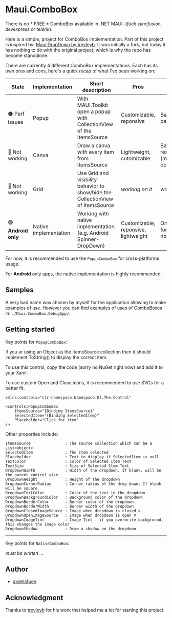 # Maui.ComboBox

There is no * FREE * ComboBox available in .NET MAUI. (_fuck syncfusion, devexpress or telerik_).

Here is a simple, project for ComboBox implementation. Part of this project is inspired by: [Maui.DropDown by trevleyb](https://github.com/trevleyb/Maui.DropDown). It was initially a fork, but today it has nothing to do with the original project, which is why the repo has become standalone. 

There are currently 4 different ComboBox implementations. Each has its own pros and cons, here's a quick recap of what I've been working on:

|State | Implementation | Short description | Pros | Cons |
| - | - | - | - | - |
|🟠 Perf issues | Popup | With MAUI.Toolkit open a popup with CollectionView of the ItemsSource  | Customizable, reponsive | Bad performances |
|🔴 Not working| Canva | Draw a canva with every item from ItemsSource | Lightweight, cutomizable | Bad responsivness (move UI on open) |
|🔴 Not working| Grid | Use Grid and visibility behavior to show/hide the CollectionView of ItemsSource | _working on it_ | _working on it_ |
|🟢 **Android only** | Native implementation | Working with native implementation. (e.g. Android Spinner-DropDown) | Customizable, reponsive, lightweight | Only available for Android now. |

For now, it is recommended to use the `PopupComboBox` for cross-platforms usage.

For **Android** only apps, the native implementation is highly recommended.

## Samples

A very bad name was chosen by myself for the application allowing to make examples of use. However you can find examples of uses of ComboBoxes in: `./Maui.ComboBox.DebugApp/`.

## Getting started

Key points for `PopupComboBox`:

If you ar using an Object as the ItemsSource collection then it should implement ToString() to display the correct item.  

To use this control, copy the code (sorry no NuGet right now) and add it to your Xaml:

To use custom Open and Close icons, it is recommended to use SVGs for a better fit.

```xaml
xmlns:controls="clr-namespace:Namespace.Of.The.Control"
```

```xaml
<controls:PopupComboBox   
    ItemsSource="{Binding ItemsSource}"
    SelectedItem="{Binding SelectedItem}"
    Placeholder="Click for item"
/>
```

Other properties include:

    ItemsSource               : The source collection which can be a List<object>
    SelectedItem              : The item selected 
    Placeholder               : Text to display if SelectedItem is null
    TextColor                 : Color of Selected Item Text
    TextSize                  : Size of Selected Item Text
    DropDownWidth             : Width of the dropdown. If blank, will be the parent control size
    DropDownHeight            : Height of the dropdown
    DropdownCornerRadius      : Corner radius of the drop down. If blank will be square
    DropdownTextColor         : Color of the text in the dropdown
    DropdownBackgroundColor   : Background color of the dropdown
    DropdownBorderColor       : Border color of the dropdown
    DropdownBorderWidth       : Border width of the dropdown
    DropdownClosedImageSource : Image when dropdown is closed >
    DropdownOpenImageSource   : Image when dropdown is open V 
    DropdownImageTint         : Image Tint - if you overwrite background, this changes the image color
    DropdownShadow            : Draw a shadow on the dropdown

---

Key points for `NativeComboBox`:

_must be written ..._

## Author

- [axdelafuen](https://github.com/axdelafuen)

## Acknowledgment

Thanks to [trevleyb](https://github.com/trevleyb) for his work that helped me a lot for starting this project.